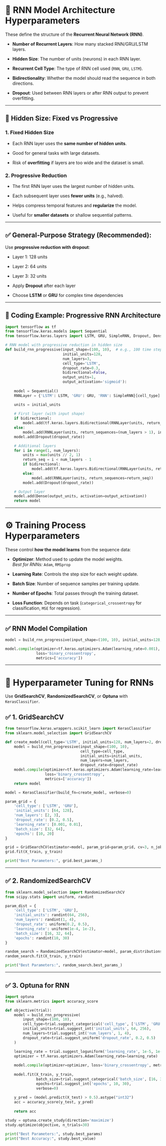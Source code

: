 
# 🧠 RNN Model Architecture Hyperparameters

These define the structure of the **Recurrent Neural Network (RNN)**.

-   **Number of Recurrent Layers**: How many stacked RNN/GRU/LSTM layers.
    
-   **Hidden Size**: The number of units (neurons) in each RNN layer.
    
-   **Recurrent Cell Type**: The type of RNN cell used (`RNN`, `GRU`, `LSTM`).
    
-   **Bidirectionality**: Whether the model should read the sequence in both directions.
    
-   **Dropout**: Used between RNN layers or after RNN output to prevent overfitting.
    

----------

## 🔁 Hidden Size: Fixed vs Progressive

### 1. **Fixed Hidden Size**

-   Each RNN layer uses the **same number of hidden units**.
    
-   Good for general tasks with large datasets.
    
-   Risk of **overfitting** if layers are too wide and the dataset is small.
    

### 2. **Progressive Reduction**

-   The first RNN layer uses the largest number of hidden units.
    
-   Each subsequent layer uses **fewer units** (e.g., halved).
    
-   Helps compress temporal features and **regularize** the model.
    
-   Useful for **smaller datasets** or shallow sequential patterns.
    

----------

## ✅ General-Purpose Strategy (Recommended):

Use **progressive reduction with dropout**:

-   Layer 1: 128 units
    
-   Layer 2: 64 units
    
-   Layer 3: 32 units
    
-   Apply **Dropout** after each layer
    
-   Choose **LSTM** or **GRU** for complex time dependencies
    

----------

## 🧱 Coding Example: Progressive RNN Architecture

```python
import tensorflow as tf
from tensorflow.keras.models import Sequential
from tensorflow.keras.layers import LSTM, GRU, SimpleRNN, Dropout, Dense

# RNN model with progressive reduction in hidden size
def build_rnn_progressive(input_shape=(100, 10),  # e.g., 100 time steps, 10 features
                          initial_units=128,
                          num_layers=3,
                          cell_type='LSTM',
                          dropout_rate=0.3,
                          bidirectional=False,
                          output_units=1,
                          output_activation='sigmoid'):
    
    model = Sequential()
    RNNLayer = {'LSTM': LSTM, 'GRU': GRU, 'RNN': SimpleRNN}[cell_type]

    units = initial_units
    
    # First layer (with input shape)
    if bidirectional:
        model.add(tf.keras.layers.Bidirectional(RNNLayer(units, return_sequences=(num_layers > 1)), input_shape=input_shape))
    else:
        model.add(RNNLayer(units, return_sequences=(num_layers > 1), input_shape=input_shape))
    model.add(Dropout(dropout_rate))

    # Additional layers
    for i in range(1, num_layers):
        units = max(units // 2, 1)
        return_seq = i < num_layers - 1
        if bidirectional:
            model.add(tf.keras.layers.Bidirectional(RNNLayer(units, return_sequences=return_seq)))
        else:
            model.add(RNNLayer(units, return_sequences=return_seq))
        model.add(Dropout(dropout_rate))

    # Output layer
    model.add(Dense(output_units, activation=output_activation))
    return model

```

----------

# ⚙️ Training Process Hyperparameters

These control **how the model learns** from the sequence data:

-   **Optimizer**: Method used to update the model weights.  
    _Best for RNNs:_ `Adam`, `RMSprop`
    
-   **Learning Rate**: Controls the step size for each weight update.
    
-   **Batch Size**: Number of sequence samples per training update.
    
-   **Number of Epochs**: Total passes through the training dataset.
    
-   **Loss Function**: Depends on task (`categorical_crossentropy` for classification, `MSE` for regression).
    

----------

## ✅ RNN Model Compilation

```python
model = build_rnn_progressive(input_shape=(100, 10), initial_units=128, num_layers=3, cell_type='LSTM')

model.compile(optimizer=tf.keras.optimizers.Adam(learning_rate=0.001),
              loss='binary_crossentropy',
              metrics=['accuracy'])

```

----------

# 🧪 Hyperparameter Tuning for RNNs

Use **GridSearchCV**, **RandomizedSearchCV**, or **Optuna** with `KerasClassifier`.

## ✅ 1. GridSearchCV

```python
from tensorflow.keras.wrappers.scikit_learn import KerasClassifier
from sklearn.model_selection import GridSearchCV

def create_model(cell_type='LSTM', initial_units=128, num_layers=2, dropout_rate=0.3, learning_rate=0.001):
    model = build_rnn_progressive(input_shape=(100, 10),
                                  cell_type=cell_type,
                                  initial_units=initial_units,
                                  num_layers=num_layers,
                                  dropout_rate=dropout_rate)
    model.compile(optimizer=tf.keras.optimizers.Adam(learning_rate=learning_rate),
                  loss='binary_crossentropy',
                  metrics=['accuracy'])
    return model

model = KerasClassifier(build_fn=create_model, verbose=0)

param_grid = {
    'cell_type': ['LSTM', 'GRU'],
    'initial_units': [64, 128],
    'num_layers': [2, 3],
    'dropout_rate': [0.2, 0.5],
    'learning_rate': [0.001, 0.01],
    'batch_size': [32, 64],
    'epochs': [10, 20]
}

grid = GridSearchCV(estimator=model, param_grid=param_grid, cv=3, n_jobs=-1)
grid.fit(X_train, y_train)

print("Best Parameters:", grid.best_params_)

```

----------

## ✅ 2. RandomizedSearchCV

```python
from sklearn.model_selection import RandomizedSearchCV
from scipy.stats import uniform, randint

param_dist = {
    'cell_type': ['LSTM', 'GRU'],
    'initial_units': randint(64, 256),
    'num_layers': randint(1, 4),
    'dropout_rate': uniform(0.2, 0.5),
    'learning_rate': uniform(1e-4, 1e-2),
    'batch_size': [16, 32, 64],
    'epochs': randint(10, 30)
}

random_search = RandomizedSearchCV(estimator=model, param_distributions=param_dist, n_iter=30, cv=3, n_jobs=-1)
random_search.fit(X_train, y_train)

print("Best Parameters:", random_search.best_params_)

```

----------

## ✅ 3. Optuna for RNN

```python
import optuna
from sklearn.metrics import accuracy_score

def objective(trial):
    model = build_rnn_progressive(
        input_shape=(100, 10),
        cell_type=trial.suggest_categorical('cell_type', ['LSTM', 'GRU']),
        initial_units=trial.suggest_int('initial_units', 64, 256),
        num_layers=trial.suggest_int('num_layers', 1, 4),
        dropout_rate=trial.suggest_uniform('dropout_rate', 0.2, 0.5)
    )

    learning_rate = trial.suggest_loguniform('learning_rate', 1e-5, 1e-2)
    optimizer = tf.keras.optimizers.Adam(learning_rate=learning_rate)
    
    model.compile(optimizer=optimizer, loss='binary_crossentropy', metrics=['accuracy'])
    
    model.fit(X_train, y_train,
              batch_size=trial.suggest_categorical('batch_size', [16, 32, 64]),
              epochs=trial.suggest_int('epochs', 10, 30),
              verbose=0)
    
    y_pred = (model.predict(X_test) > 0.5).astype("int32")
    acc = accuracy_score(y_test, y_pred)
    
    return acc

study = optuna.create_study(direction='maximize')
study.optimize(objective, n_trials=30)

print("Best Parameters:", study.best_params)
print("Best Accuracy:", study.best_value)

```

